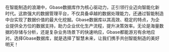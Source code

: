 在智能制造的浪潮中，Gbase数据库作为核心驱动力，正引领行业迈向智能化新时代。这款强大的数据管理平台，不仅具备卓越的数据处理能力，还通过智能制造中台实现了数据价值的最大化挖掘。Gbase数据库以其高效、稳定的特点，为企业提供全方位的数据支持，助力企业优化生产流程，提升决策效率。无论是海量数据的存储与分析，还是复杂业务场景下的快速响应，Gbase都能游刃有余地应对。选择Gbase数据库，就是选择了智慧未来，让我们携手共创智能制造的美好明天！